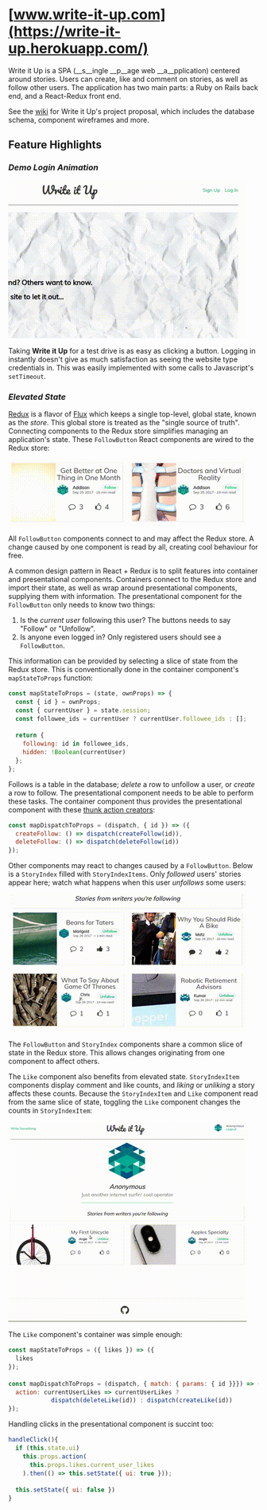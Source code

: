# [www.write-it-up.com](https://write-it-up.herokuapp.com/)

Write it Up is a SPA (__s__ingle __p__age web __a__pplication) centered around stories. Users can create, like and comment on stories, as well as follow other users. The application has two main parts: a Ruby on Rails back end, and a React-Redux front end.

See the [wiki](https://github.com/candyapplecorn/discourse/wiki) for Write it Up's project proposal, which includes the database schema, component wireframes and more.

## Feature Highlights

### _Demo Login Animation_

![followToggle](wiki/assets/readme-media/demoLogin.gif)

Taking __Write it Up__ for a test drive is as easy as clicking a button. Logging in instantly doesn't give as much satisfaction as seeing the website type credentials in. This was easily implemented with some calls to Javascript's ```setTimeout```.

### _Elevated State_
[Redux](http://redux.js.org/) is a flavor of [Flux](https://facebook.github.io/flux/) which keeps a single top-level, global state, known as the _store_. This global store is treated as the "single source of truth". Connecting components to the Redux store simplifies managing an application's state. These ```FollowButton``` React components are wired to the Redux store:

![followToggle](wiki/assets/readme-media/followToggle.gif)

All ```FollowButton``` components connect to and may affect the Redux store. A change caused by one component is read by all, creating cool behaviour for free.

A common design pattern in React + Redux is to split features into container and presentational components. Containers connect to the Redux store and import their state, as well as wrap around presentational components, supplying them with information. The presentational component for the ```FollowButton``` only needs to know two things:

1. Is the _current user_ following this user? The buttons needs to say "Follow" or "Unfollow".
2. Is anyone even logged in? Only registered users should see a ```FollowButton```.

This information can be provided by selecting a slice of state from the Redux store. This is conventionally done in the container component's ```mapStateToProps``` function:

```js
const mapStateToProps = (state, ownProps) => {
  const { id } = ownProps;
  const { currentUser } = state.session;
  const followee_ids = currentUser ? currentUser.followee_ids : [];

  return {
    following: id in followee_ids,
    hidden: !Boolean(currentUser)
  };
};
```

Follows is a table in the database; _delete_ a row to unfollow a user, or _create_ a row to follow. The presentational component needs to be able to perform these tasks. The container component thus provides the presentational component with these [thunk action creators](https://stackoverflow.com/questions/35411423/how-to-dispatch-a-redux-action-with-a-timeout/35415559#35415559):

```js
const mapDispatchToProps = (dispatch, { id }) => ({
  createFollow: () => dispatch(createFollow(id)),
  deleteFollow: () => dispatch(deleteFollow(id))
});
```

Other components may react to changes caused by a ```FollowButton```. Below is a ```StoryIndex``` filled with ```StoryIndexItems```. Only _followed_ users' stories appear here; watch what happens when this user _unfollows_ some users:

![unFollow](wiki/assets/readme-media/unFollow2.gif)

The ```FollowButton``` and ```StoryIndex``` components share a common slice of state in the Redux store. This allows changes originating from one component to affect others.

The ```Like``` component also benefits from elevated state. ```StoryIndexItem``` components display comment and like counts, and _liking_ or _unliking_ a story affects these counts. Because the ```StoryIndexItem``` and ```Like``` component read from the same slice of state, toggling the ```Like``` component changes the counts in ```StoryIndexItem```:

![like](wiki/assets/readme-media/like.gif)

The ```Like``` component's container was simple enough:

```js
const mapStateToProps = ({ likes }) => ({
  likes
});

const mapDispatchToProps = (dispatch, { match: { params: { id }}}) => ({
  action: currentUserLikes => currentUserLikes ?
            dispatch(deleteLike(id)) : dispatch(createLike(id))
});
```

Handling clicks in the presentational component is succint too:

```js
handleClick(){
  if (this.state.ui)
    this.props.action(
      this.props.likes.current_user_likes
    ).then(() => this.setState({ ui: true }));

  this.setState({ ui: false })
}
```
